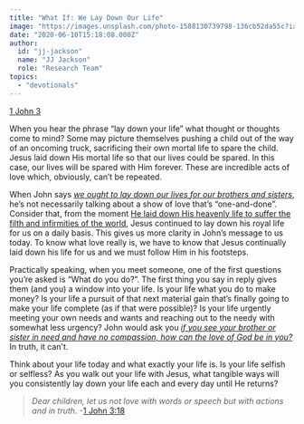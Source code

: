 ```yaml
---
title: "What If: We Lay Down Our Life"
image: "https://images.unsplash.com/photo-1588130739798-136cb52da55c?ixlib=rb-1.2.1&q=85&fm=jpg&crop=entropy&cs=srgb&ixid=eyJhcHBfaWQiOjk2NjF9"
date: "2020-06-10T15:18:08.000Z"
author:
  id: "jj-jackson"
  name: "JJ Jackson"
  role: "Research Team"
topics:
  - "devotionals"
---
```

[1 John 3][1]

When you hear the phrase “lay down your life” what thought or thoughts come to mind?  Some may picture themselves pushing a child out of the way of an oncoming truck, sacrificing their own mortal life to spare the child. Jesus laid down His mortal life so that our lives could be spared. In this case, our lives will be spared with Him forever. These are incredible acts of love which, obviously, can’t be repeated.

When John says [_we ought to lay down our lives for our brothers and sisters_][2], he’s not necessarily talking about a show of love that’s “one-and-done”. Consider that, from the moment [He laid down His heavenly life to suffer the filth and infirmities of the world][3], Jesus continued to lay down his royal life for us on a daily basis. This gives us more clarity in John’s message to us today. To know what love really is, we have to know that Jesus continually laid down his life for us and we must follow Him in his footsteps.

Practically speaking, when you meet someone, one of the first questions you’re asked is “What do you do?”. The first thing you say in reply gives them (and you) a window into your life. Is your life what you do to make money? Is your life a pursuit of that next material gain that’s finally going to make your life complete (as if that were possible)? Is your life urgently meeting your own needs and wants and reaching out to the needy with somewhat less urgency? John would ask you [_if you see your brother or sister in need and have no compassion, how can the love of God be in you?_][4] In truth, it can't.

Think about your life today and what exactly your life is. Is your life selfish or selfless? As you walk out your life with Jesus, what tangible ways will you consistently lay down your life each and every day until He returns?

> _Dear children, let us not love with words or speech but with actions and in truth._ -[1 John 3:18][5]

[1]: https://www.biblegateway.com/passage/?search=1+john+3&version=NIV
[2]: https://www.biblegateway.com/passage/?search=1+john+3%3A16&version=NIV
[3]: https://www.biblegateway.com/passage/?search=Philippians+2%3A5-9&version=NIV
[4]: https://www.biblegateway.com/passage/?search=1+john+3%3A17-18&version=NIV
[5]: https://www.biblegateway.com/passage/?search=1+John+3%3A18&version=NIV
